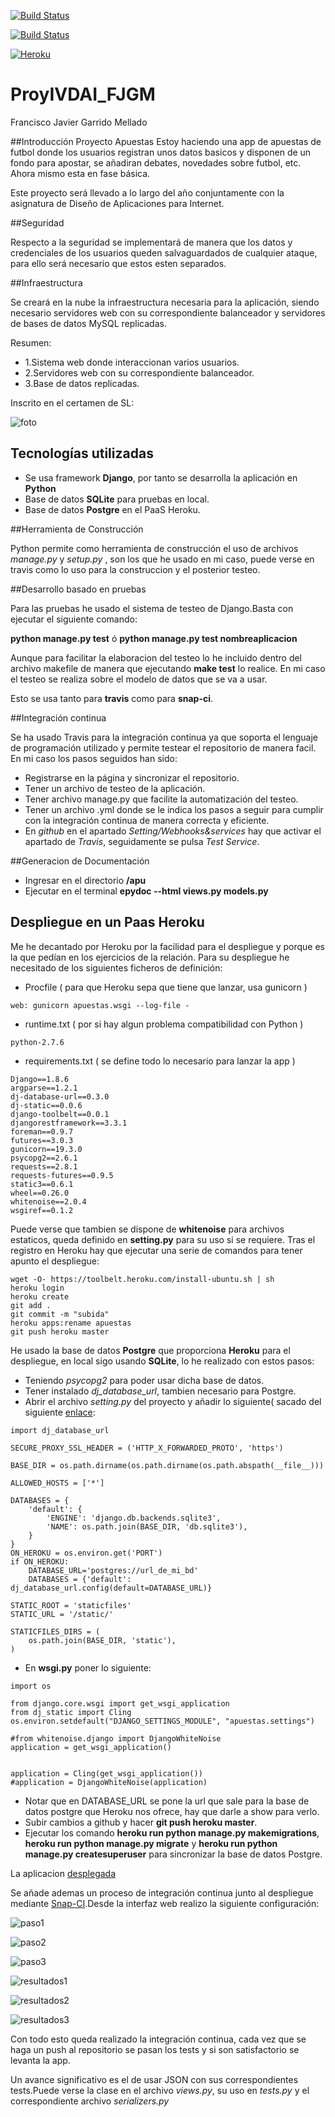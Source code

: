 [![Build Status](https://travis-ci.org/javiergarridomellado/IV_javiergarridomellado.svg?branch=master)](https://travis-ci.org/javiergarridomellado/IV_javiergarridomellado)

[![Build Status](https://snap-ci.com/javiergarridomellado/IV_javiergarridomellado/branch/master/build_image)](https://snap-ci.com/javiergarridomellado/IV_javiergarridomellado/branch/master)

[![Heroku](https://www.herokucdn.com/deploy/button.png)](https://apuestas.herokuapp.com/)

# ProyIVDAI_FJGM
Francisco Javier Garrido Mellado

##Introducción Proyecto Apuestas
Estoy haciendo una app de apuestas de futbol donde los usuarios registran unos datos basicos y disponen de un fondo para apostar, se añadiran debates, novedades sobre futbol, etc. Ahora mismo esta en fase básica.

Este proyecto será llevado a lo largo del año conjuntamente con la asignatura de Diseño de Aplicaciones para Internet.

##Seguridad

Respecto a la seguridad se implementará de manera que los datos y credenciales de los usuarios queden salvaguardados de cualquier ataque, para ello será necesario que estos esten separados.

##Infraestructura

Se creará en la nube la infraestructura necesaria para la aplicación, siendo necesario servidores web con su correspondiente balanceador y servidores de bases de datos MySQL replicadas.

Resumen:
-	1.Sistema web donde interaccionan varios usuarios.
-	2.Servidores web con su correspondiente balanceador.
-	3.Base de datos replicadas.

Inscrito en el certamen de SL:

![foto](http://i1045.photobucket.com/albums/b457/Francisco_Javier_G_M/Pantallazo-Gracias%20-%20Chromium_zpsjdau6lfd.png)


## Tecnologías utilizadas

- Se usa framework **Django**, por tanto se desarrolla la aplicación en **Python**
- Base de datos **SQLite** para pruebas en local.
- Base de datos **Postgre** en el PaaS Heroku.

##Herramienta de Construcción

Python permite como herramienta de construcción el uso de archivos *manage.py* y *setup.py* , son los que he usado en mi caso, puede verse en travis como lo uso para la construccion y el posterior testeo.


##Desarrollo basado en pruebas

Para las pruebas he usado el sistema de testeo de Django.Basta con ejecutar el siguiente comando:

**python manage.py test** ó **python manage.py test nombreaplicacion**

Aunque para facilitar la elaboracion del testeo lo he incluido dentro del archivo makefile de manera que ejecutando **make test** lo realice. En mi caso el testeo se realiza sobre el modelo de datos que se va a usar.

Esto se usa tanto para **travis** como para **snap-ci**.

##Integración continua

Se ha usado Travis para la integración continua ya que soporta el lenguaje de programación utilizado y permite testear el repositorio de manera facil.
En mi caso los pasos seguidos han sido:
- Registrarse en la página y sincronizar el repositorio.
- Tener un archivo de testeo de la aplicación.
- Tener archivo manage.py que facilite la automatización del testeo.
- Tener un archivo .yml donde se le indica los pasos a seguir para cumplir con la integración continua de manera correcta y eficiente.
- En *github* en el apartado *Setting/Webhooks&services* hay que activar el apartado de *Travis*, seguidamente se pulsa *Test Service*.

##Generacion de Documentación
- Ingresar en el directorio **/apu**
- Ejecutar en el terminal **epydoc --html views.py models.py**

## Despliegue en un Paas Heroku

Me he decantado por Heroku por la facilidad para el despliegue y porque es la que pedían en los ejercicios de la relación. Para su despliegue he necesitado de los siguientes ficheros de definición:
- Procfile ( para que Heroku sepa que tiene que lanzar, usa gunicorn )
```
web: gunicorn apuestas.wsgi --log-file -
```

- runtime.txt ( por si hay algun problema compatibilidad con Python )
```
python-2.7.6
```
- requirements.txt ( se define todo lo necesario para lanzar la app )
```
Django==1.8.6
argparse==1.2.1
dj-database-url==0.3.0
dj-static==0.0.6
django-toolbelt==0.0.1
djangorestframework==3.3.1
foreman==0.9.7
futures==3.0.3
gunicorn==19.3.0
psycopg2==2.6.1
requests==2.8.1
requests-futures==0.9.5
static3==0.6.1
wheel==0.26.0
whitenoise==2.0.4
wsgiref==0.1.2
```
Puede verse que tambien se dispone de **whitenoise** para archivos estaticos, queda definido en **setting.py** para su uso si se requiere.
Tras el registro en Heroku hay que ejecutar una serie de comandos para tener apunto el despliegue:
```
wget -O- https://toolbelt.heroku.com/install-ubuntu.sh | sh   
heroku login
heroku create
git add .
git commit -m "subida"
heroku apps:rename apuestas
git push heroku master
```
He usado la base de datos **Postgre** que proporciona **Heroku** para el despliegue, en local sigo usando **SQLite**, lo he realizado con estos pasos:
- Teniendo *psycopg2* para poder usar dicha base de datos.
- Tener instalado *dj_database_url*, tambien necesario para Postgre.
- Abrir el archivo *setting.py* del proyecto y añadir lo siguiente( sacado del siguiente [enlace](http://stackoverflow.com/questions/26080303/improperlyconfigured-settings-databases-is-improperly-configured-please-supply):
```
import dj_database_url

SECURE_PROXY_SSL_HEADER = ('HTTP_X_FORWARDED_PROTO', 'https')

BASE_DIR = os.path.dirname(os.path.dirname(os.path.abspath(__file__)))

ALLOWED_HOSTS = ['*']

DATABASES = {
    'default': {
        'ENGINE': 'django.db.backends.sqlite3',
        'NAME': os.path.join(BASE_DIR, 'db.sqlite3'),
    }
}
ON_HEROKU = os.environ.get('PORT')
if ON_HEROKU:
	DATABASE_URL='postgres://url_de_mi_bd'
	DATABASES = {'default': dj_database_url.config(default=DATABASE_URL)}

STATIC_ROOT = 'staticfiles'
STATIC_URL = '/static/'

STATICFILES_DIRS = (
    os.path.join(BASE_DIR, 'static'),
)
```
- En **wsgi.py** poner lo siguiente:
```
import os

from django.core.wsgi import get_wsgi_application
from dj_static import Cling
os.environ.setdefault("DJANGO_SETTINGS_MODULE", "apuestas.settings")

#from whitenoise.django import DjangoWhiteNoise
application = get_wsgi_application()


application = Cling(get_wsgi_application())
#application = DjangoWhiteNoise(application)
```
- Notar que en DATABASE_URL se pone la url que sale para la base de datos postgre que Heroku nos ofrece, hay que darle a show para verlo.
- Subir cambios a github y hacer **git push heroku master**.
- Ejecutar los comando **heroku run python manage.py makemigrations**, **heroku run python manage.py migrate** y **heroku run python manage.py createsuperuser** para sincronizar la base de datos Postgre.
 

La aplicacion [desplegada](https://apuestas.herokuapp.com/)

Se añade ademas un proceso de integración continua junto al despliegue mediante [Snap-CI](https://snap-ci.com).Desde la interfaz web realizo la siguiente configuración:

![paso1](http://i1045.photobucket.com/albums/b457/Francisco_Javier_G_M/snap1_zpsgowrqt6s.png)

![paso2](http://i1045.photobucket.com/albums/b457/Francisco_Javier_G_M/snaptest_zpsjmbr7ezk.png)

![paso3](http://i1045.photobucket.com/albums/b457/Francisco_Javier_G_M/snapdespliegue_zpsgoc8n8bo.png)

![resultados1](http://i1045.photobucket.com/albums/b457/Francisco_Javier_G_M/snappasantest_zpstn0bgbtl.png)

![resultados2](http://i1045.photobucket.com/albums/b457/Francisco_Javier_G_M/snaptest2_zps2t6125ue.png)

![resultados3](http://i1045.photobucket.com/albums/b457/Francisco_Javier_G_M/snapdespliegue2_zpsgmdw0np4.png)

Con todo esto queda realizado la integración continua, cada vez que se haga un push al repositorio se pasan los tests y si son satisfactorio se levanta la app.

Un avance significativo es el de usar JSON con sus correspondientes tests.Puede verse la clase en el archivo *views.py*, su uso en *tests.py* y el correspondiente archivo *serializers.py*


#
